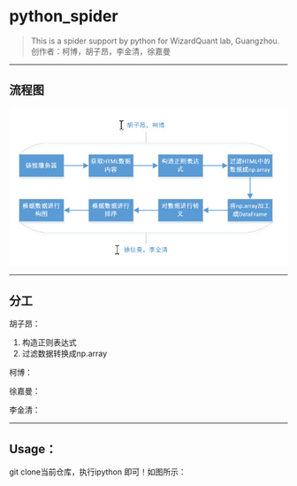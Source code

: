 # python_spider
> This is a spider support by python for WizardQuant lab, Guangzhou. </br>
> 创作者：柯博，胡子昂，李金清，徐嘉曼
---
## 流程图
![ERROR](photo/1.jpg)

---
## 分工
胡子昂：
 1. 构造正则表达式
 2. 过滤数据转换成np.array

柯博：

徐嘉曼：

李金清：

---

## Usage：
git clone当前仓库，执行ipython 即可！如图所示：